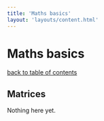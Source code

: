 ```yaml
---
title: 'Maths basics'
layout: 'layouts/content.html'
---
```


# Maths basics

[back to table of contents](../)

## Matrices

Nothing here yet.
